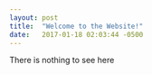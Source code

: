 ```yaml
---
layout: post
title:  "Welcome to the Website!"
date:   2017-01-18 02:03:44 -0500
---
```

There is nothing to see here
